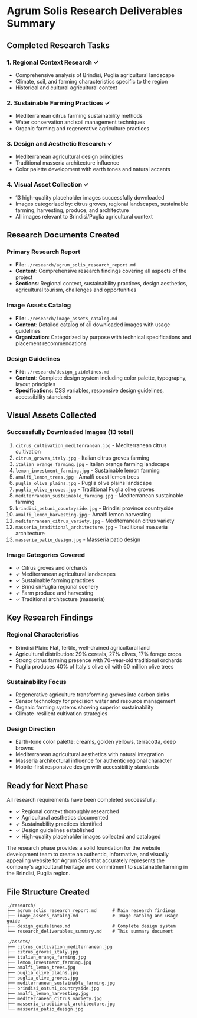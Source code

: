 # Agrum Solis Research Deliverables Summary

## Completed Research Tasks

### 1. Regional Context Research ✓
- Comprehensive analysis of Brindisi, Puglia agricultural landscape
- Climate, soil, and farming characteristics specific to the region
- Historical and cultural agricultural context

### 2. Sustainable Farming Practices ✓
- Mediterranean citrus farming sustainability methods
- Water conservation and soil management techniques
- Organic farming and regenerative agriculture practices

### 3. Design and Aesthetic Research ✓
- Mediterranean agricultural design principles
- Traditional masseria architecture influence
- Color palette development with earth tones and natural accents

### 4. Visual Asset Collection ✓
- 13 high-quality placeholder images successfully downloaded
- Images categorized by: citrus groves, regional landscapes, sustainable farming, harvesting, produce, and architecture
- All images relevant to Brindisi/Puglia agricultural context

## Research Documents Created

### Primary Research Report
- **File**: `./research/agrum_solis_research_report.md`
- **Content**: Comprehensive research findings covering all aspects of the project
- **Sections**: Regional context, sustainability practices, design aesthetics, agricultural tourism, challenges and opportunities

### Image Assets Catalog
- **File**: `./research/image_assets_catalog.md`
- **Content**: Detailed catalog of all downloaded images with usage guidelines
- **Organization**: Categorized by purpose with technical specifications and placement recommendations

### Design Guidelines
- **File**: `./research/design_guidelines.md`
- **Content**: Complete design system including color palette, typography, layout principles
- **Specifications**: CSS variables, responsive design guidelines, accessibility standards

## Visual Assets Collected

### Successfully Downloaded Images (13 total)
1. `citrus_cultivation_mediterranean.jpg` - Mediterranean citrus cultivation
2. `citrus_groves_italy.jpg` - Italian citrus groves farming
3. `italian_orange_farming.jpg` - Italian orange farming landscape
4. `lemon_investment_farming.jpg` - Sustainable lemon farming
5. `amalfi_lemon_trees.jpg` - Amalfi coast lemon trees
6. `puglia_olive_plains.jpg` - Puglia olive plains landscape
7. `puglia_olive_groves.jpg` - Traditional Puglia olive groves
8. `mediterranean_sustainable_farming.jpg` - Mediterranean sustainable farming
9. `brindisi_ostuni_countryside.jpg` - Brindisi province countryside
10. `amalfi_lemon_harvesting.jpg` - Amalfi lemon harvesting
11. `mediterranean_citrus_variety.jpg` - Mediterranean citrus variety
12. `masseria_traditional_architecture.jpg` - Traditional masseria architecture
13. `masseria_patio_design.jpg` - Masseria patio design

### Image Categories Covered
- ✓ Citrus groves and orchards
- ✓ Mediterranean agricultural landscapes  
- ✓ Sustainable farming practices
- ✓ Brindisi/Puglia regional scenery
- ✓ Farm produce and harvesting
- ✓ Traditional architecture (masseria)

## Key Research Findings

### Regional Characteristics
- Brindisi Plain: Flat, fertile, well-drained agricultural land
- Agricultural distribution: 29% cereals, 27% olives, 17% forage crops
- Strong citrus farming presence with 70-year-old traditional orchards
- Puglia produces 40% of Italy's olive oil with 60 million olive trees

### Sustainability Focus
- Regenerative agriculture transforming groves into carbon sinks
- Sensor technology for precision water and resource management
- Organic farming systems showing superior sustainability
- Climate-resilient cultivation strategies

### Design Direction
- Earth-tone color palette: creams, golden yellows, terracotta, deep browns
- Mediterranean agricultural aesthetics with natural integration
- Masseria architectural influence for authentic regional character
- Mobile-first responsive design with accessibility standards

## Ready for Next Phase

All research requirements have been completed successfully:
- ✓ Regional context thoroughly researched
- ✓ Agricultural aesthetics documented
- ✓ Sustainability practices identified
- ✓ Design guidelines established
- ✓ High-quality placeholder images collected and cataloged

The research phase provides a solid foundation for the website development team to create an authentic, informative, and visually appealing website for Agrum Solis that accurately represents the company's agricultural heritage and commitment to sustainable farming in the Brindisi, Puglia region.

## File Structure Created
```
./research/
├── agrum_solis_research_report.md      # Main research findings
├── image_assets_catalog.md             # Image catalog and usage guide
├── design_guidelines.md                # Complete design system
└── research_deliverables_summary.md    # This summary document

./assets/
├── citrus_cultivation_mediterranean.jpg
├── citrus_groves_italy.jpg
├── italian_orange_farming.jpg
├── lemon_investment_farming.jpg
├── amalfi_lemon_trees.jpg
├── puglia_olive_plains.jpg
├── puglia_olive_groves.jpg
├── mediterranean_sustainable_farming.jpg
├── brindisi_ostuni_countryside.jpg
├── amalfi_lemon_harvesting.jpg
├── mediterranean_citrus_variety.jpg
├── masseria_traditional_architecture.jpg
└── masseria_patio_design.jpg
```
